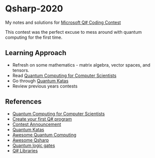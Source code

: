 # Qsharp-2020

My notes and solutions for [Microsoft Q# Coding Contest](https://codeforces.com/blog/entry/77614)

This contest was the perfect excuse to mess around with quantum computing for the first time.


## Learning Approach
* Refresh on some mathematics - matrix algebra, vector spaces, and tensors.
* Read [Quantum Computing for Computer Scientists](https://www.amazon.com/Quantum-Computing-Computer-Scientists-Yanofsky/dp/0521879965)
* Go through [Quantum Katas](https://github.com/Microsoft/QuantumKatas)
* Review previous years contests


## References
* [Quantum Computing for Computer Scientists](https://www.amazon.com/Quantum-Computing-Computer-Scientists-Yanofsky/dp/0521879965)
* [Create your first Q# program](https://docs.microsoft.com/en-us/learn/modules/qsharp-create-first-quantum-development-kit/)
* [Contest Announcement](https://codeforces.com/blog/entry/77614)
* [Quantum Katas](https://github.com/Microsoft/QuantumKatas)
* [Awesome Quantum Computing](https://github.com/desireevl/awesome-quantum-computing)
* [Awesome Qsharp](https://github.com/ebraminio/awesome-qsharp)
* [Quantum logic gates](https://en.wikipedia.org/wiki/Quantum_logic_gate)
* [Q# Libraries](https://docs.microsoft.com/en-us/qsharp/api/qsharp/)